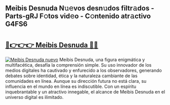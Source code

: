 ## Meibis Desnuda N𝚞𝚎vos desn𝚞dos filtr𝚊dos - Parts-gRJ F𝚘tos vid𝚎o - C𝚘ntenido atr𝚊ctivo G4FS6

# <h2><a href="http://mb80r8.tromn.icu/?c=Meibis+Desnuda">🔗👉👉👉 Meibis Desnuda 🔗🔗</a></h2>

[![Meibis Desnuda nuevo](https://i.imgur.com/pEAQMta.gif)](http://mb80r8.tromn.icu/?c=Meibis+Desnuda)
Meibis Desnuda, una figura enigmática y multifacética, desafía la comprensión simple. Su uso innovador de los medios digitales ha cautivado y enfurecido a los observadores, generando debates sobre identidad, ética y la naturaleza cambiante de las comunidades en línea. Aunque su dirección futura no está clara, su influencia en el mundo en línea es indiscutible. Con un espíritu inquebrantable y un atractivo innegable, el alcance de Meibis Desnuda en el universo digital es ilimitado.

